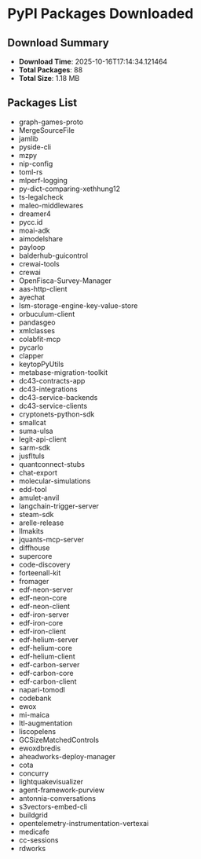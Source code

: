 # PyPI Packages Downloaded

## Download Summary
- **Download Time**: 2025-10-16T17:14:34.121464
- **Total Packages**: 88
- **Total Size**: 1.18 MB

## Packages List
- graph-games-proto
- MergeSourceFile
- jamlib
- pyside-cli
- mzpy
- nip-config
- toml-rs
- mlperf-logging
- py-dict-comparing-xethhung12
- ts-legalcheck
- maleo-middlewares
- dreamer4
- pycc.id
- moai-adk
- aimodelshare
- payloop
- balderhub-guicontrol
- crewai-tools
- crewai
- OpenFisca-Survey-Manager
- aas-http-client
- ayechat
- lsm-storage-engine-key-value-store
- orbuculum-client
- pandasgeo
- xmlclasses
- colabfit-mcp
- pycarlo
- clapper
- keytopPyUtils
- metabase-migration-toolkit
- dc43-contracts-app
- dc43-integrations
- dc43-service-backends
- dc43-service-clients
- cryptonets-python-sdk
- smallcat
- suma-ulsa
- legit-api-client
- sarm-sdk
- jusfltuls
- quantconnect-stubs
- chat-export
- molecular-simulations
- edd-tool
- amulet-anvil
- langchain-trigger-server
- steam-sdk
- arelle-release
- llmakits
- jquants-mcp-server
- diffhouse
- supercore
- code-discovery
- forteenall-kit
- fromager
- edf-neon-server
- edf-neon-core
- edf-neon-client
- edf-iron-server
- edf-iron-core
- edf-iron-client
- edf-helium-server
- edf-helium-core
- edf-helium-client
- edf-carbon-server
- edf-carbon-core
- edf-carbon-client
- napari-tomodl
- codebank
- ewox
- mi-maica
- ltl-augmentation
- liscopelens
- GCSizeMatchedControls
- ewoxdbredis
- aheadworks-deploy-manager
- cota
- concurry
- lightquakevisualizer
- agent-framework-purview
- antonnia-conversations
- s3vectors-embed-cli
- buildgrid
- opentelemetry-instrumentation-vertexai
- medicafe
- cc-sessions
- rdworks
